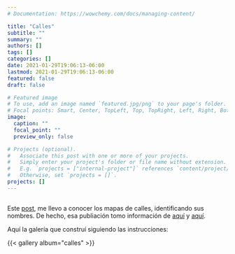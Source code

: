 ```yaml
---
# Documentation: https://wowchemy.com/docs/managing-content/

title: "Calles"
subtitle: ""
summary: ""
authors: []
tags: []
categories: []
date: 2021-01-29T19:06:13-06:00
lastmod: 2021-01-29T19:06:13-06:00
featured: false
draft: false

# Featured image
# To use, add an image named `featured.jpg/png` to your page's folder.
# Focal points: Smart, Center, TopLeft, Top, TopRight, Left, Right, BottomLeft, Bottom, BottomRight.
image:
  caption: ""
  focal_point: ""
  preview_only: false

# Projects (optional).
#   Associate this post with one or more of your projects.
#   Simply enter your project's folder or file name without extension.
#   E.g. `projects = ["internal-project"]` references `content/project/deep-learning/index.md`.
#   Otherwise, set `projects = []`.
projects: []
---
```


##

Este [post](https://towardsdatascience.com/creating-a-map-of-street-designations-with-geopandas-and-matplotlib-7b40e9210737), me llevo a conocer los mapas de calles, identificando sus nombres. De hecho, esa publiación tomo información de [aquí](https://erdavis.com/2019/07/27/the-beautiful-hidden-logic-of-cities/) y [aquí](https://erdavis.com/2019/09/20/the-beautiful-hidden-logic-of-cities-worldwide/).

Aquí la galería que construí siguiendo las instrucciones:

{{< gallery album="calles" >}} 
